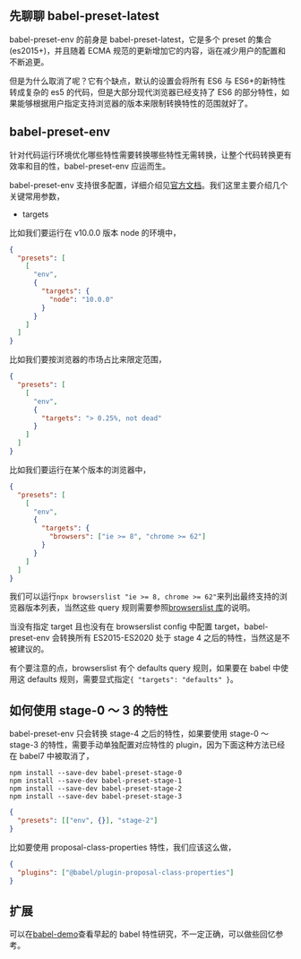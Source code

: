 ## 先聊聊 babel-preset-latest

babel-preset-env 的前身是 babel-preset-latest，它是多个 preset 的集合(es2015+)，并且随着 ECMA 规范的更新增加它的内容，诣在减少用户的配置和不断追更。

但是为什么取消了呢？它有个缺点，默认的设置会将所有 ES6 与 ES6+的新特性转成复杂的 es5 的代码，但是大部分现代浏览器已经支持了 ES6 的部分特性，如果能够根据用户指定支持浏览器的版本来限制转换特性的范围就好了。

## babel-preset-env

针对代码运行环境优化哪些特性需要转换哪些特性无需转换，让整个代码转换更有效率和目的性，babel-preset-env 应运而生。

babel-preset-env 支持很多配置，详细介绍见[官方文档](https://www.babeljs.cn/docs/babel-preset-env)。我们这里主要介绍几个关键常用参数，

- targets

比如我们要运行在 v10.0.0 版本 node 的环境中，

```json
{
  "presets": [
    [
      "env",
      {
        "targets": {
          "node": "10.0.0"
        }
      }
    ]
  ]
}
```

比如我们要按浏览器的市场占比来限定范围，

```json
{
  "presets": [
    [
      "env",
      {
        "targets": "> 0.25%, not dead"
      }
    ]
  ]
}
```

比如我们要运行在某个版本的浏览器中，

```json
{
  "presets": [
    [
      "env",
      {
        "targets": {
          "browsers": ["ie >= 8", "chrome >= 62"]
        }
      }
    ]
  ]
}
```

我们可以运行`npx browserslist "ie >= 8, chrome >= 62"`来列出最终支持的浏览器版本列表，当然这些 query 规则需要参照[browserslist 库](https://github.com/browserslist/browserslist)的说明。

当没有指定 target 且也没有在 browserslist config 中配置 target，babel-preset-env 会转换所有 ES2015-ES2020 处于 stage 4 之后的特性，当然这是不被建议的。

有个要注意的点，browserslist 有个 defaults query 规则，如果要在 babel 中使用这 defaults 规则，需要显式指定`{ "targets": "defaults" }`。

## 如何使用 stage-0 ～ 3 的特性

babel-preset-env 只会转换 stage-4 之后的特性，如果要使用 stage-0 ～ stage-3 的特性，需要手动单独配置对应特性的 plugin，因为下面这种方法已经在 babel7 中被取消了，

```
npm install --save-dev babel-preset-stage-0
npm install --save-dev babel-preset-stage-1
npm install --save-dev babel-preset-stage-2
npm install --save-dev babel-preset-stage-3
```

```json
{
  "presets": [["env", {}], "stage-2"]
}
```

比如要使用 proposal-class-properties 特性，我们应该这么做，

```json
{
  "plugins": ["@babel/plugin-proposal-class-properties"]
}
```

## 扩展

可以在[babel-demo](https://github.com/justable/babel-demo)查看早起的 babel 特性研究，不一定正确，可以做些回忆参考。
